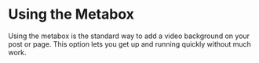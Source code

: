 # Using the Metabox

Using the metabox is the standard way to add a video background on your post or page. This option lets you get up and running quickly without much work.